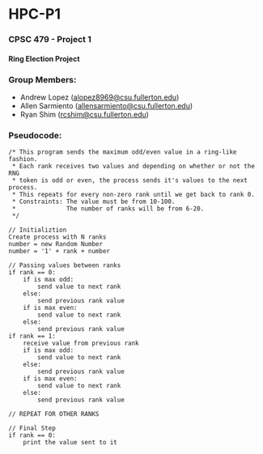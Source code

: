 # HPC-P1

### CPSC 479 - Project 1
#### Ring Election Project

### Group Members:
- Andrew Lopez (alopez8969@csu.fullerton.edu)
- Allen Sarmiento (allensarmiento@csu.fullerton.edu)
- Ryan Shim (rcshim@csu.fullerton.edu)

### Pseudocode:
    /* This program sends the maximum odd/even value in a ring-like fashion.
     * Each rank receives two values and depending on whether or not the RNG
     * token is odd or even, the process sends it's values to the next process.
     * This repeats for every non-zero rank until we get back to rank 0.
     * Constraints: The value must be from 10-100. 
     *              The number of ranks will be from 6-20.
     */

    // Initializtion
    Create process with N ranks
    number = new Random Number
    number = '1' + rank + number
    
    // Passing values between ranks
    if rank == 0: 
        if is max odd: 
            send value to next rank
        else:
            send previous rank value
        if is max even:
            send value to next rank
        else: 
            send previous rank value
    if rank == 1:
        receive value from previous rank
        if is max odd: 
            send value to next rank
        else:
            send previous rank value
        if is max even:
            send value to next rank
        else: 
            send previous rank value
    
    // REPEAT FOR OTHER RANKS 

    // Final Step
    if rank == 0:
        print the value sent to it 
